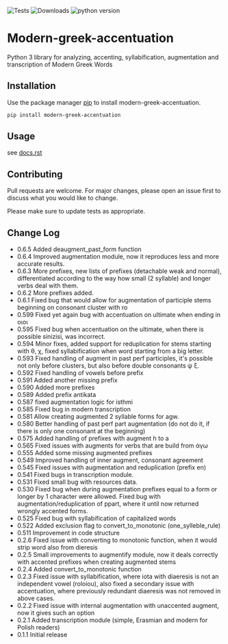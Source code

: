 ![Tests](https://github.com/PicusZeus/modern_greek_accentuation/actions/workflows/tests.yml/badge.svg)
![Downloads](https://img.shields.io/pypi/dm/modern-greek-accentuation)
![python version](https://img.shields.io/pypi/pyversions/modern-greek-accentuation)

[//]: # (![GitHub License]&#40;https://img.shields.io/github/license/picuszeus/modern-greek-accentuation&#41;)

# Modern-greek-accentuation

Python 3 library for analyzing, accenting, syllabification, augmentation and transcription of Modern Greek Words

## Installation

Use the package manager [pip](https://pip.pypa.io/en/stable/) to install modern-greek-accentuation.

```bash
pip install modern-greek-accentuation
```

## Usage

see [docs.rst](https://github.com/PicusZeus/modern_greek_accentuation/blob/master/docs.rst)


## Contributing
Pull requests are welcome. For major changes, please open an issue first to discuss what you would like to change.

Please make sure to update tests as appropriate.

## Change Log
 * 0.6.5 Added deaugment_past_form function
 * 0.6.4 Improved augmentation module, now it reproduces less and more accurate results.
 * 0.6.3 More prefixes, new lists of prefixes (detachable weak and normal), differentiated according to the way how small (2 syllable) and longer verbs deal with them.
 * 0.6.2 More prefixes added.
 * 0.6.1 Fixed bug that would allow for augmentation of participle stems beginning on consonant cluster with ro
 * 0.599 Fixed yet again bug with accentuation on ultimate when ending in οιοι
 * 0.595 Fixed bug when accentuation on the ultimate, when there is possible sinizisi, was incorrect.
 * 0.594 Minor fixes, added support for reduplication for stems starting with θ, χ, fixed syllabification when word starting from a big letter.
 * 0.593 Fixed handling of augment in past perf participles, it's possible not only before clusters, but also before double consonants ψ ξ.
 * 0.592 Fixed handling of vowels before prefix
 * 0.591 Added another missing prefix
 * 0.590 Added more prefixes
 * 0.589 Added prefix antikata
 * 0.587 fixed augmentation logic for isthmi
 * 0.585 Fixed bug in modern transcription
 * 0.581 Allow creating augmented 2 syllable forms for agw.
 * 0.580 Better handling of past perf part augmentation (do not do it, if there is only one consonant at the beginning)
 * 0.575 Added handling of prefixes with augment h to a
 * 0.565 Fixed issues with augments for verbs that are build from άγω
 * 0.555 Added some missing augmented prefixes
 * 0.549 Improved handling of inner augment, consonant agreement
 * 0.545 Fixed issues with augmentation and reduplication (prefix en)
 * 0.541 Fixed bugs in transcription module.
 * 0.531 Fixed small bug with resources data.
 * 0.530 Fixed bug when during augmentation prefixes equal to a form or longer by 1 character were allowed. Fixed bug with augmentation/reduplication of ppart, where it until now returned wrongly accented forms.
 * 0.525 Fixed bug with syllabification of capitalized words
 * 0.522 Added exclusion flag to convert_to_monotonic (one_sylleble_rule)
 * 0.511 Improvement in code structure
 * 0.2.6 Fixed issue with converting to monotonic function, when it would strip word also from dieresis
 * 0.2.5 Small improvements to augmentify module, now it deals correctly with accented prefixes when creating augmented stems
 * 0.2.4 Added convert_to_monotonic function
 * 0.2.3 Fixed issue with syllabification, where iota with diaeresis is not an independent vowel (roloiou), also fixed a secondary issue with accentuation, where previously redundant diaeresis was not removed in above cases.
 * 0.2.2 Fixed issue with internal augmentation with unaccented augment, now it gives such an option
 * 0.2.1 Added transcription module (simple, Erasmian and modern for Polish readers)
 * 0.1.1 Initial release

